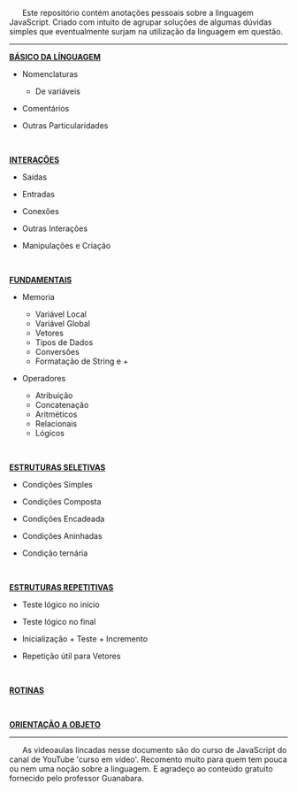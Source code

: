 &nbsp; &nbsp; &nbsp; Este repositório contém anotações pessoais sobre a linguagem JavaScript. Criado com intuito de agrupar soluções de algumas dúvidas simples que eventualmente surjam na utilização da linguagem em  questão.  
***

[**BÁSICO DA LÍNGUAGEM**](notas/bahsico.md "Clique para ver o arquivo.md")  

* Nomenclaturas
  

   - De variáveis

* Comentários  

* Outras Particularidades

<br/>
 
[**INTERAÇÕES**](notas/interaccomhes.md "Clique para ver o arquivo.md")    

* Saídas  

* Entradas  

* Conexões  

* Outras Interações

* Manipulações e Criação

<br/>
 
 [**FUNDAMENTAIS**](notas/fundamentais "Clique para ver o arquivo.md")    

* Memoria  

   - Variável Local
   - Variável Global
   - Vetores
   - Tipos de Dados
   - Conversões
   - Formatação de String e + 

* Operadores

   - Atribuição
   - Concatenação
   - Aritméticos
   - Relacionais
   - Lógicos

<br/>
 
[**ESTRUTURAS SELETIVAS**](notas/seleccomhes.md "Clique para ver o arquivo.md")    

* Condições Simples  

* Condições Composta  

* Condições Encadeada	

* Condições Aninhadas	

* Condição ternária		

<br/>
 
[**ESTRUTURAS REPETITIVAS**](notas/repeticcomhes.md "Clique para ver o arquivo.md")    

* Teste lógico no início  

* Teste lógico no final	 

* Inicialização + Teste + Incremento

* Repetição útil para Vetores

<br/>
 
[**ROTINAS**](notas/rotinas.md "Clique para ver o arquivo.md")  

<br/>
 
[**ORIENTAÇÃO A OBJETO**](notas/poo.md "Clique para ver o arquivo.md")    


*** 
&nbsp; &nbsp; &nbsp; As videoaulas lincadas nesse documento são do curso de JavaScript do canal de YouTube 'curso em vídeo'. Recomento muito para quem tem pouca ou nem uma noção sobre a linguagem. E agradeço ao conteúdo gratuito fornecido pelo professor Guanabara.  
